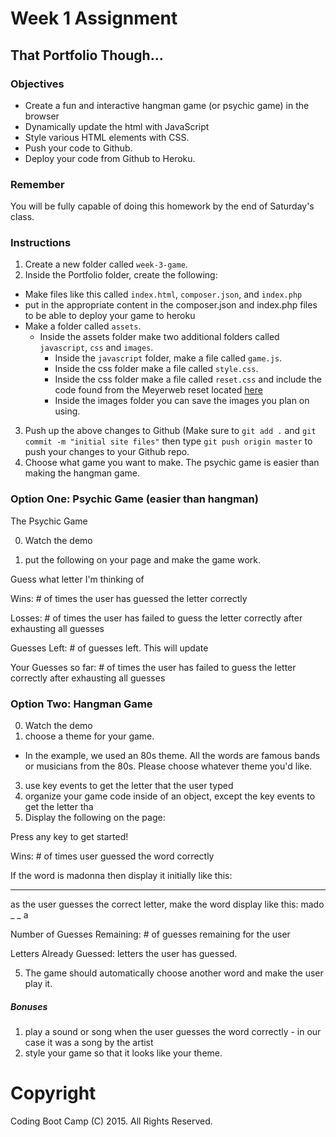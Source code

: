 # Week 1 Assignment

## That Portfolio Though...

### Objectives
* Create a fun and interactive hangman game (or psychic game) in the browser
* Dynamically update the html with JavaScript
* Style various HTML elements with CSS.
* Push your code to Github.
* Deploy your code from Github to Heroku.

### Remember

You will be fully capable of doing this homework by the end of Saturday's class.

### Instructions
1. Create a new folder called `week-3-game`.
2. Inside the Portfolio folder, create the following: 
  + Make files like this called `index.html`, `composer.json`, and `index.php`
  + put in the appropriate content in the composer.json and index.php files to be able to deploy your game to heroku
  + Make a folder called `assets`.
    + Inside the assets folder make two additional folders called `javascript`, `css` and `images`.
      + Inside the `javascript` folder, make a file called `game.js`.
      + Inside the css folder make a file called `style.css`.
      + Inside the css folder make a file called `reset.css` and include the code found from the Meyerweb reset located [here](http://meyerweb.com/eric/tools/css/reset/reset.css)
      + Inside the images folder you can save the images you plan on using.
3. Push up the above changes to Github (Make sure to `git add .` and `git commit -m "initial site files"` then type `git push origin master` to push your changes to your Github repo.
4. Choose what game you want to make. The psychic game is easier than making the hangman game.

### Option One: Psychic Game (easier than hangman)

The Psychic Game

0. Watch the demo

1. put the following on your page and make the game work.

Guess what letter I'm thinking of

Wins: # of times the user has guessed the letter correctly

Losses: # of times the user has failed to guess the letter correctly after exhausting all guesses

Guesses Left: # of guesses left. This will update

Your Guesses so far: # of times the user has failed to guess the letter correctly after exhausting all guesses


### Option Two: Hangman Game

0. Watch the demo
1. choose a theme for your game. 
  * In the example, we used an 80s theme. All the words are famous bands or musicians from the 80s. Please choose whatever theme you'd like.
3. use key events to get the letter that the user typed
4. organize your game code inside of an object, except the key events to get the letter tha
4. Display the following on the page:

Press any key to get started!

Wins: # of times user guessed the word correctly

If the word is madonna then display it initially like this:
_ _ _ _ _ _ _

as the user guesses the correct letter, make the word display like this:
mado _  _ a

Number of Guesses Remaining: # of guesses remaining for the user

Letters Already Guessed: letters the user has guessed.

5. The game should automatically choose another word and make the user play it.



##### Bonuses

1. play a sound or song when the user guesses the word correctly - in our case it was a song by the artist
2. style your game so that it looks like your theme.

# Copyright
Coding Boot Camp (C) 2015. All Rights Reserved.